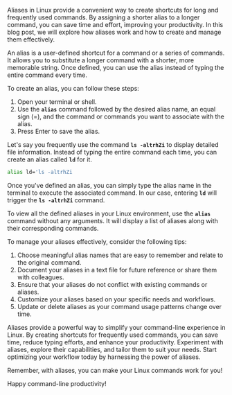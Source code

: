 Aliases in Linux provide a convenient way to create shortcuts for long and frequently used commands. By assigning a shorter alias to a longer command, you can save time and effort, improving your productivity. In this blog post, we will explore how aliases work and how to create and manage them effectively.

An alias is a user-defined shortcut for a command or a series of commands. It allows you to substitute a longer command with a shorter, more memorable string. Once defined, you can use the alias instead of typing the entire command every time.

To create an alias, you can follow these steps:

1. Open your terminal or shell.
2. Use the **`alias`** command followed by the desired alias name, an equal sign (=), and the command or commands you want to associate with the alias.
3. Press Enter to save the alias.

Let's say you frequently use the command **`ls -altrhZi`** to display detailed file information. Instead of typing the entire command each time, you can create an alias called **`ld`** for it.

```sh
alias ld='ls -altrhZi
```

Once you've defined an alias, you can simply type the alias name in the terminal to execute the associated command. In our case, entering **`ld`** will trigger the **`ls -altrhZi`** command.

To view all the defined aliases in your Linux environment, use the **`alias`** command without any arguments. It will display a list of aliases along with their corresponding commands.

To manage your aliases effectively, consider the following tips:

1. Choose meaningful alias names that are easy to remember and relate to the original command.
2. Document your aliases in a text file for future reference or share them with colleagues.
3. Ensure that your aliases do not conflict with existing commands or aliases.
4. Customize your aliases based on your specific needs and workflows.
5. Update or delete aliases as your command usage patterns change over time.

Aliases provide a powerful way to simplify your command-line experience in Linux. By creating shortcuts for frequently used commands, you can save time, reduce typing efforts, and enhance your productivity. Experiment with aliases, explore their capabilities, and tailor them to suit your needs. Start optimizing your workflow today by harnessing the power of aliases.

Remember, with aliases, you can make your Linux commands work for you!

Happy command-line productivity!
